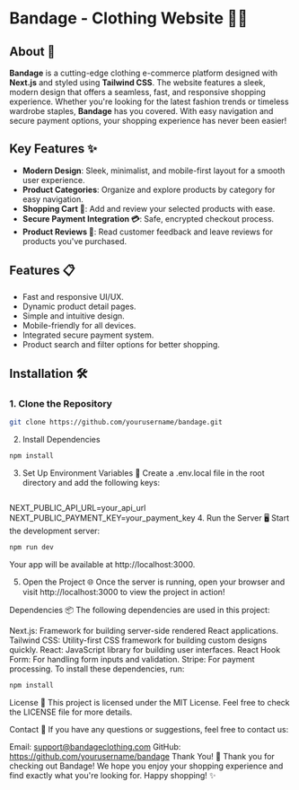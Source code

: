 # **Bandage - Clothing Website** 👗👚

## **About** 🚀

**Bandage** is a cutting-edge clothing e-commerce platform designed with **Next.js** and styled using **Tailwind CSS**. The website features a sleek, modern design that offers a seamless, fast, and responsive shopping experience. Whether you're looking for the latest fashion trends or timeless wardrobe staples, **Bandage** has you covered. With easy navigation and secure payment options, your shopping experience has never been easier!

## Key Features ✨

- **Modern Design**: Sleek, minimalist, and mobile-first layout for a smooth user experience.
- **Product Categories**: Organize and explore products by category for easy navigation.
- **Shopping Cart 🛒**: Add and review your selected products with ease.
- **Secure Payment Integration 💳**: Safe, encrypted checkout process.
- **Product Reviews 🌟**: Read customer feedback and leave reviews for products you've purchased.

## Features 📋

- Fast and responsive UI/UX.
- Dynamic product detail pages.
- Simple and intuitive design.
- Mobile-friendly for all devices.
- Integrated secure payment system.
- Product search and filter options for better shopping.

## Installation 🛠️

### 1. **Clone the Repository**
```bash
git clone https://github.com/yourusername/bandage.git
```
2. Install Dependencies
```bash
npm install
```
3. Set Up Environment Variables 🔑
Create a .env.local file in the root directory and add the following keys:
```bash
```
NEXT_PUBLIC_API_URL=your_api_url
NEXT_PUBLIC_PAYMENT_KEY=your_payment_key
4. Run the Server 🖥️
Start the development server:
```bash
npm run dev
```
Your app will be available at http://localhost:3000.

5. Open the Project 🌐
Once the server is running, open your browser and visit http://localhost:3000 to view the project in action!

Dependencies 📦
The following dependencies are used in this project:

Next.js: Framework for building server-side rendered React applications.
Tailwind CSS: Utility-first CSS framework for building custom designs quickly.
React: JavaScript library for building user interfaces.
React Hook Form: For handling form inputs and validation.
Stripe: For payment processing.
To install these dependencies, run:
```bash
npm install
```
License 📜
This project is licensed under the MIT License. Feel free to check the LICENSE file for more details.

Contact 📧
If you have any questions or suggestions, feel free to contact us:

Email: support@bandageclothing.com
GitHub: https://github.com/yourusername/bandage
Thank You! 🎉
Thank you for checking out Bandage! We hope you enjoy your shopping experience and find exactly what you're looking for. Happy shopping! ✨





